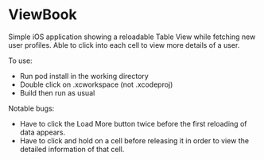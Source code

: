 # ViewBook
Simple iOS application showing a reloadable Table View while fetching new user profiles. Able to click into each cell to view more details of a user.

To use:
- Run pod install in the working directory
- Double click on .xcworkspace (not .xcodeproj)
- Build then run as usual

Notable bugs:
- Have to click the Load More button twice before the first reloading of data appears.
- Have to click and hold on a cell before releasing it in order to view the detailed information of that cell.
